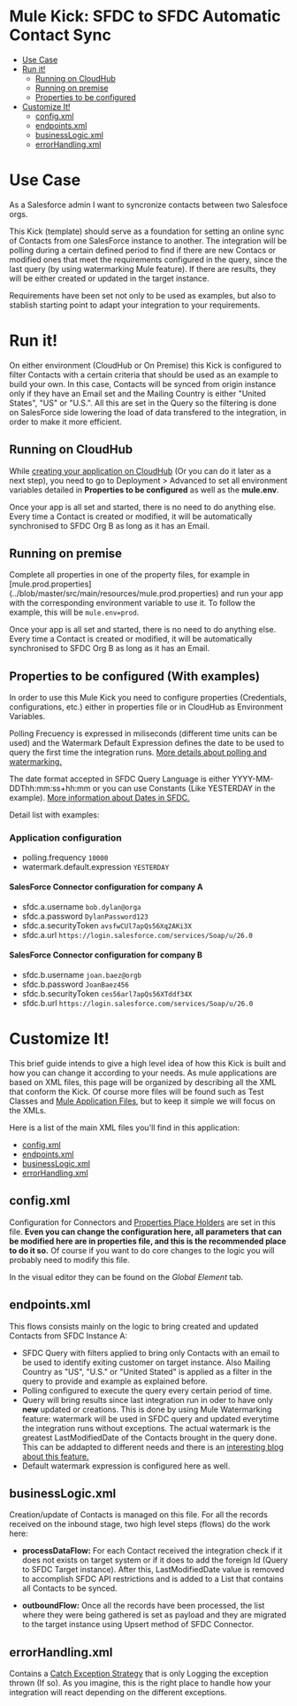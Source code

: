 # Mule Kick: SFDC to SFDC Automatic Contact Sync

+ [Use Case](#usecase)
+ [Run it!](#runit)
    * [Running on CloudHub](#runoncloudhub)
    * [Running on premise](#runonopremise)
    * [Properties to be configured](#propertiestobeconfigured)
+ [Customize It!](#customizeit)
    * [config.xml](#configxml)
    * [endpoints.xml](#endpointsxml)
    * [businessLogic.xml](#businesslogicxml)
    * [errorHandling.xml](#errorhandlingxml)


# Use Case <a name="usecase"/>
As a Salesforce admin I want to syncronize contacts between two Salesfoce orgs.

This Kick (template) should serve as a foundation for setting an online sync of Contacts from one SalesForce instance to another. The integration will be polling during a certain defined period to find if there are new Contacs or modified ones that meet the requirements configured in the query, since the last query (by using watermarking Mule feature). If there are results, they will be either created or updated in the target instance. 

Requirements have been set not only to be used as examples, but also to stablish starting point to adapt your integration to your requirements.

# Run it!

On either environment (CloudHub or On Premise) this Kick is configured to filter Contacts with a certain criteria that should be used as an example to build your own. 
In this case, Contacts will be synced from origin instance only if they have an Email set and the Mailing Country is either "United States", "US" or "U.S.". All this are set in the Query so the filtering is done on SalesForce side lowering the load of data transfered to the integration, in order to make it more efficient.



## Running on CloudHub <a name="runoncloudhub"/>

While [creating your application on CloudHub](http://www.mulesoft.org/documentation/display/current/Hello+World+on+CloudHub) (Or you can do it later as a next step), you need to go to Deployment > Advanced to set all environment variables detailed in **Properties to be configured** as well as the **mule.env**. 

Once your app is all set and started, there is no need to do anything else. Every time a Contact is created or modified, it will be automatically synchronised to SFDC Org B as long as it has an Email.


## Running on premise <a name="runonopremise"/>
Complete all properties in one of the property files, for example in [mule.prod.properties] (../blob/master/src/main/resources/mule.prod.properties) and run your app with the corresponding environment variable to use it. To follow the example, this will be `mule.env=prod`.

Once your app is all set and started, there is no need to do anything else. Every time a Contact is created or modified, it will be automatically synchronised to SFDC Org B as long as it has an Email.


## Properties to be configured (With examples) <a name="propertiestobeconfigured"/>

In order to use this Mule Kick you need to configure properties (Credentials, configurations, etc.) either in properties file or in CloudHub as Environment Variables. 

Polling Frecuency is expressed in miliseconds (different time units can be used) and the Watermark Default Expression defines the date to be used to query the first time the integration runs. [More details about polling and watermarking.](http://www.mulesoft.org/documentation/display/current/Poll+Reference)

The date format accepted in SFDC Query Language is either YYYY-MM-DDThh:mm:ss+hh:mm or you can use Constants (Like YESTERDAY in the example). [More information about Dates in SFDC.](http://www.salesforce.com/us/developer/docs/officetoolkit/Content/sforce_api_calls_soql_select_dateformats.htm)

Detail list with examples:

### Application configuration
+ polling.frequency `10000`  
+ watermark.default.expression `YESTERDAY`

#### SalesForce Connector configuration for company A
+ sfdc.a.username `bob.dylan@orga`
+ sfdc.a.password `DylanPassword123`
+ sfdc.a.securityToken `avsfwCUl7apQs56Xq2AKi3X`
+ sfdc.a.url `https://login.salesforce.com/services/Soap/u/26.0`

#### SalesForce Connector configuration for company B
+ sfdc.b.username `joan.baez@orgb`
+ sfdc.b.password `JoanBaez456`
+ sfdc.b.securityToken `ces56arl7apQs56XTddf34X`
+ sfdc.b.url `https://login.salesforce.com/services/Soap/u/26.0`



# Customize It!<a name="customizeit"/>

This brief guide intends to give a high level idea of how this Kick is built and how you can change it according to your needs.
As mule applications are based on XML files, this page will be organized by describing all the XML that conform the Kick.
Of course more files will be found such as Test Classes and [Mule Application Files](http://www.mulesoft.org/documentation/display/current/Application+Format), but to keep it simple we will focus on the XMLs.

Here is a list of the main XML files you'll find in this application:

* [config.xml](#configxml)
* [endpoints.xml](#endpointsxml)
* [businessLogic.xml](#businesslogicxml)
* [errorHandling.xml](#errorhandlingxml)


## config.xml<a name="configxml"/>
Configuration for Connectors and [Properties Place Holders](http://www.mulesoft.org/documentation/display/current/Configuring+Properties) are set in this file. **Even you can change the configuration here, all parameters that can be modified here are in properties file, and this is the recommended place to do it so.** Of course if you want to do core changes to the logic you will probably need to modify this file.

In the visual editor they can be found on the *Global Element* tab.

## endpoints.xml<a name="endpointsxml"/>
This flows consists mainly on the logic to bring created and updated Contacts from SFDC Instance A:
+ SFDC Query with filters applied to bring only Contacts with an email to be used to identify exiting customer on target instance. Also Mailing Country as "US", "U.S." or "United Stated" is applied as a filter in the query to provide and example as explained before.
+ Polling configured to execute the query every certain period of time.
+ Query will bring results since last integration run in oder to have only **new** updated or creations. This is done by using Mule Watermarking feature: watermark will be used in SFDC query and updated everytime the integration runs without exceptions. The actual watermark is the greatest LastModifiedDate of the Contacts brought in the query done. This can be addapted to different needs and there is an [interesting blog about this feature.](http://blogs.mulesoft.org/data-synchronizing-made-easy-with-mule-watermarks/)
+ Default watermark expression is configured here as well.

## businessLogic.xml<a name="businesslogicxml"/>
Creation/update of Contacts is managed on this file. For all the records received on the inbound stage, two high level steps (flows) do the work here:

+ **processDataFlow:** For each Contact received the integration check if it does not exists on target system or if it does to add the foreign Id (Query to SFDC Target instance). After this, LastModifiedDate value is removed to accomplish SFDC API restrictions and is added to a List that contains all Contacts to be synced.

+ **outboundFlow:** Once all the records have been processed, the list where they were being gathered is set as payload and they are migrated to the target instance using Upsert method of SFDC Connector.


## errorHandling.xml<a name="errorhandlingxml"/>
Contains a [Catch Exception Strategy](http://www.mulesoft.org/documentation/display/current/Catch+Exception+Strategy) that is only Logging the exception thrown (If so). As you imagine, this is the right place to handle how your integration will react depending on the different exceptions. 